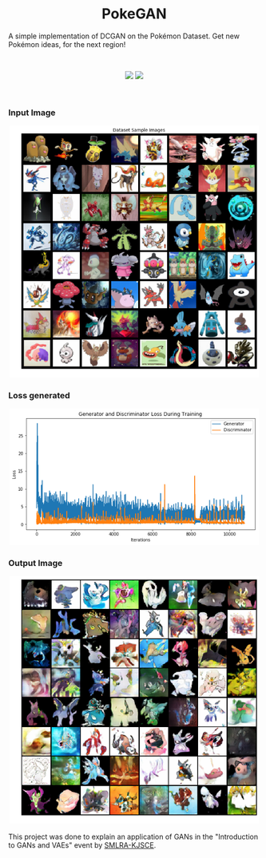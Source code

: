 <h1 align="center"> PokeGAN </h1>


A simple implementation of DCGAN on the Pokémon Dataset. Get new Pokémon ideas, for the next region!


<div align="center">

<br>

[![](https://img.shields.io/badge/Made_with-PyTorch-red?style=for-the-badge&logo=tinder)](https://www.pytorch.org "PyTorch")
[![](https://img.shields.io/badge/Dataset-Kaggle-red?style=for-the-badge&logo=kaggle)](https://www.kaggle.com  "Kaggle")

<br>

</div>

### Input Image

<div align="center">

<img src="./media/input.png" width=500px/>

</div>

### Loss generated

<div align="center">

<img src="./media/loss.png" width=500px/>

</div>

### Output Image

<div align="center">

<img src="./media/output.png" width=500px/>

</div>

This project was done to explain an application of GANs in the "Introduction to GANs and VAEs" event by [SMLRA-KJSCE](https://github.com/smlra-kjsce).

